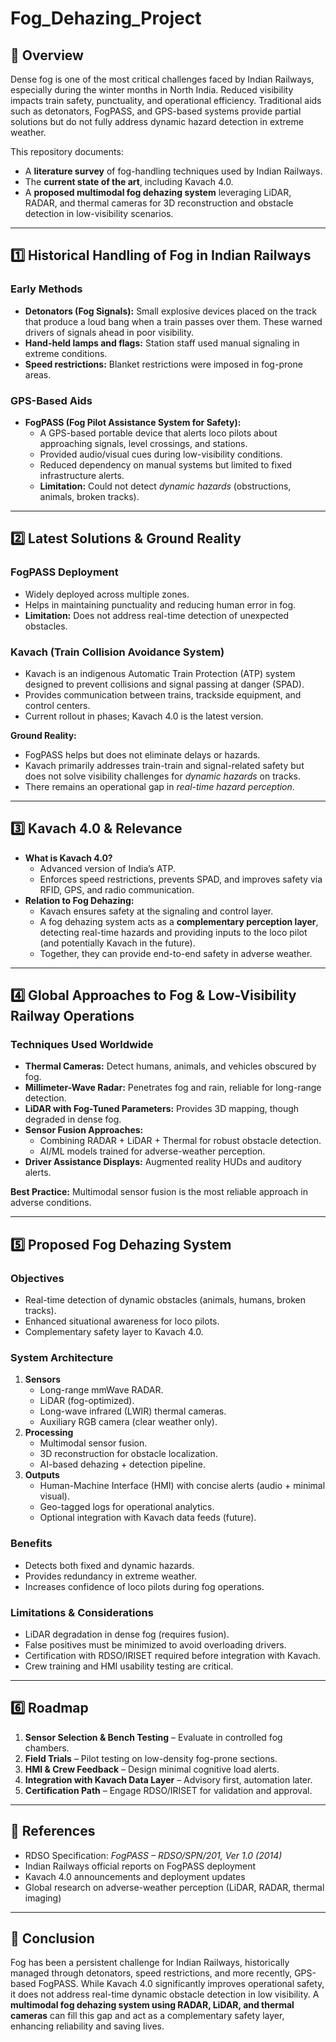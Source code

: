 # Fog_Dehazing_Project

## 📌 Overview
Dense fog is one of the most critical challenges faced by Indian Railways, especially during the winter months in North India. Reduced visibility impacts train safety, punctuality, and operational efficiency. Traditional aids such as detonators, FogPASS, and GPS-based systems provide partial solutions but do not fully address dynamic hazard detection in extreme weather.

This repository documents:
- A **literature survey** of fog-handling techniques used by Indian Railways.
- The **current state of the art**, including Kavach 4.0.
- A **proposed multimodal fog dehazing system** leveraging LiDAR, RADAR, and thermal cameras for 3D reconstruction and obstacle detection in low-visibility scenarios.

---

## 1️⃣ Historical Handling of Fog in Indian Railways

### Early Methods
- **Detonators (Fog Signals):** Small explosive devices placed on the track that produce a loud bang when a train passes over them. These warned drivers of signals ahead in poor visibility.
- **Hand-held lamps and flags:** Station staff used manual signaling in extreme conditions.
- **Speed restrictions:** Blanket restrictions were imposed in fog-prone areas.

### GPS-Based Aids
- **FogPASS (Fog Pilot Assistance System for Safety):**
  - A GPS-based portable device that alerts loco pilots about approaching signals, level crossings, and stations.
  - Provided audio/visual cues during low-visibility conditions.
  - Reduced dependency on manual systems but limited to fixed infrastructure alerts.
  - **Limitation:** Could not detect *dynamic hazards* (obstructions, animals, broken tracks).

---

## 2️⃣ Latest Solutions & Ground Reality

### FogPASS Deployment
- Widely deployed across multiple zones.
- Helps in maintaining punctuality and reducing human error in fog.
- **Limitation:** Does not address real-time detection of unexpected obstacles.

### Kavach (Train Collision Avoidance System)
- Kavach is an indigenous Automatic Train Protection (ATP) system designed to prevent collisions and signal passing at danger (SPAD).
- Provides communication between trains, trackside equipment, and control centers.
- Current rollout in phases; Kavach 4.0 is the latest version.

**Ground Reality:**
- FogPASS helps but does not eliminate delays or hazards.
- Kavach primarily addresses train-train and signal-related safety but does not solve visibility challenges for *dynamic hazards* on tracks.
- There remains an operational gap in *real-time hazard perception*.

---

## 3️⃣ Kavach 4.0 & Relevance

- **What is Kavach 4.0?**
  - Advanced version of India’s ATP.
  - Enforces speed restrictions, prevents SPAD, and improves safety via RFID, GPS, and radio communication.
- **Relation to Fog Dehazing:**
  - Kavach ensures safety at the signaling and control layer.
  - A fog dehazing system acts as a **complementary perception layer**, detecting real-time hazards and providing inputs to the loco pilot (and potentially Kavach in the future).
  - Together, they can provide end-to-end safety in adverse weather.

---

## 4️⃣ Global Approaches to Fog & Low-Visibility Railway Operations

### Techniques Used Worldwide
- **Thermal Cameras:** Detect humans, animals, and vehicles obscured by fog.
- **Millimeter-Wave Radar:** Penetrates fog and rain, reliable for long-range detection.
- **LiDAR with Fog-Tuned Parameters:** Provides 3D mapping, though degraded in dense fog.
- **Sensor Fusion Approaches:**
  - Combining RADAR + LiDAR + Thermal for robust obstacle detection.
  - AI/ML models trained for adverse-weather perception.
- **Driver Assistance Displays:** Augmented reality HUDs and auditory alerts.

**Best Practice:** Multimodal sensor fusion is the most reliable approach in adverse conditions.

---

## 5️⃣ Proposed Fog Dehazing System

### Objectives
- Real-time detection of dynamic obstacles (animals, humans, broken tracks).
- Enhanced situational awareness for loco pilots.
- Complementary safety layer to Kavach 4.0.

### System Architecture
1. **Sensors**
   - Long-range mmWave RADAR.
   - LiDAR (fog-optimized).
   - Long-wave infrared (LWIR) thermal cameras.
   - Auxiliary RGB camera (clear weather only).
2. **Processing**
   - Multimodal sensor fusion.
   - 3D reconstruction for obstacle localization.
   - AI-based dehazing + detection pipeline.
3. **Outputs**
   - Human-Machine Interface (HMI) with concise alerts (audio + minimal visual).
   - Geo-tagged logs for operational analytics.
   - Optional integration with Kavach data feeds (future).

### Benefits
- Detects both fixed and dynamic hazards.
- Provides redundancy in extreme weather.
- Increases confidence of loco pilots during fog operations.

### Limitations & Considerations
- LiDAR degradation in dense fog (requires fusion).
- False positives must be minimized to avoid overloading drivers.
- Certification with RDSO/IRISET required before integration with Kavach.
- Crew training and HMI usability testing are critical.

---

## 6️⃣ Roadmap
1. **Sensor Selection & Bench Testing** – Evaluate in controlled fog chambers.
2. **Field Trials** – Pilot testing on low-density fog-prone sections.
3. **HMI & Crew Feedback** – Design minimal cognitive load alerts.
4. **Integration with Kavach Data Layer** – Advisory first, automation later.
5. **Certification Path** – Engage RDSO/IRISET for validation and approval.

---

## 📖 References
- RDSO Specification: *FogPASS – RDSO/SPN/201, Ver 1.0 (2014)*
- Indian Railways official reports on FogPASS deployment
- Kavach 4.0 announcements and deployment updates
- Global research on adverse-weather perception (LiDAR, RADAR, thermal imaging)

---

## 🚆 Conclusion
Fog has been a persistent challenge for Indian Railways, historically managed through detonators, speed restrictions, and more recently, GPS-based FogPASS. While Kavach 4.0 significantly improves operational safety, it does not address real-time dynamic obstacle detection in low visibility. A **multimodal fog dehazing system using RADAR, LiDAR, and thermal cameras** can fill this gap and act as a complementary safety layer, enhancing reliability and saving lives.
